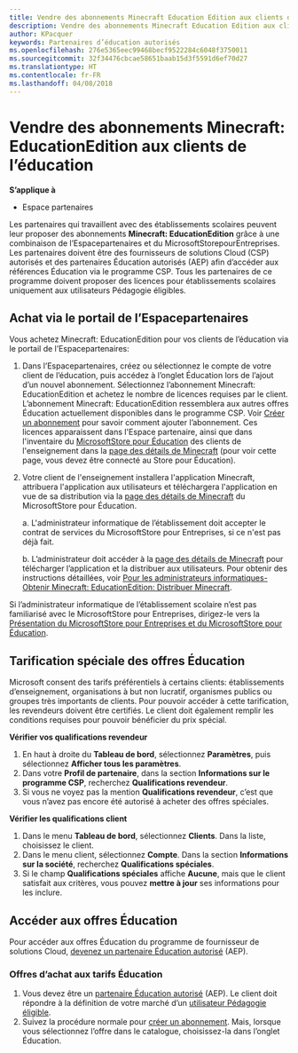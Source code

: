 ```yaml
---
title: Vendre des abonnements Minecraft Education Edition aux clients de l’éducation
description: Vendre des abonnements Minecraft Education Edition aux clients de l’éducation
author: KPacquer
keywords: Partenaires d’éducation autorisés
ms.openlocfilehash: 276e5365eec99468becf9522284c6048f3750011
ms.sourcegitcommit: 32f34476cbcae58651baab15d3f5591d6ef70d27
ms.translationtype: HT
ms.contentlocale: fr-FR
ms.lasthandoff: 04/08/2018
---
```

# <a name="sell-minecraft-education-edition-subscriptions-to-education-customers"></a>Vendre des abonnements Minecraft: EducationEdition aux clients de l’éducation

**S’applique à**

-  Espace partenaires

Les partenaires qui travaillent avec des établissements scolaires peuvent leur proposer des abonnements **Minecraft: EducationEdition** grâce à une combinaison de l’Espacepartenaires et du MicrosoftStorepourEntreprises.  Les partenaires doivent être des fournisseurs de solutions Cloud (CSP) autorisés et des partenaires Éducation autorisés (AEP) afin d’accéder aux références Éducation via le programme CSP.  Tous les partenaires de ce programme doivent proposer des licences pour établissements scolaires uniquement aux utilisateurs Pédagogie éligibles. 

## <a name="purchase-through-partner-center-portal"></a>Achat via le portail de l’Espacepartenaires 
Vous achetez Minecraft: EducationEdition pour vos clients de l’éducation via le portail de l’Espacepartenaires: 

  1.  Dans l’Espacepartenaires, créez ou sélectionnez le compte de votre client de l’éducation, puis accédez à l’onglet Éducation lors de l’ajout d’un nouvel abonnement.  Sélectionnez l’abonnement Minecraft: EducationEdition et achetez le nombre de licences requises par le client. L’abonnement Minecraft: EducationEdition ressemblera aux autres offres Éducation actuellement disponibles dans le programme CSP. Voir [Créer un abonnement](create-a-new-subscription.md) pour savoir comment ajouter l’abonnement. Ces licences apparaissent dans l'Espace partenaire, ainsi que dans l'inventaire du [MicrosoftStore pour Éducation](https://educationstore.microsoft.com/en-us/store) des clients de l'enseignement dans la [page des détails de Minecraft](https://educationstore.microsoft.com/en-us/store/details/minecraft-education-edition/9nblggh4r2r6) (pour voir cette page, vous devez être connecté au Store pour Éducation). 

  2.  Votre client de l'enseignement installera l'application Minecraft, attribuera l'application aux utilisateurs et téléchargera l'application en vue de sa distribution via la [page des détails de Minecraft](https://educationstore.microsoft.com/en-us/store/details/minecraft-education-edition/9nblggh4r2r6) du MicrosoftStore pour Éducation. 

      a. L'administrateur informatique de l’établissement doit accepter le contrat de services du MicrosoftStore pour Entreprises, si ce n'est pas déjà fait. 

      b. L’administrateur doit accéder à la [page des détails de Minecraft](https://educationstore.microsoft.com/en-us/store/details/minecraft-education-edition/9nblggh4r2r6) pour télécharger l’application et la distribuer aux utilisateurs. Pour obtenir des instructions détaillées, voir [Pour les administrateurs informatiques-Obtenir Minecraft: EducationEdition: Distribuer Minecraft](https://docs.microsoft.com/education/windows/school-get-minecraft#distribute-minecraft).
    
  Si l’administrateur informatique de l’établissement scolaire n’est pas familiarisé avec le MicrosoftStore pour Entreprises, dirigez-le vers la [Présentation du MicrosoftStore pour Entreprises et du MicrosoftStore pour Éducation](https://docs.microsoft.com/microsoft-store/windows-store-for-business-overview). 

## <a name="special-pricing-for-education-offers"></a>Tarification spéciale des offres Éducation

Microsoft consent des tarifs préférentiels à certains clients: établissements d’enseignement, organisations à but non lucratif, organismes publics ou groupes très importants de clients. Pour pouvoir accéder à cette tarification, les revendeurs doivent être certifiés. Le client doit également remplir les conditions requises pour pouvoir bénéficier du prix spécial.

**Vérifier vos qualifications revendeur**

1.  En haut à droite du **Tableau de bord**, sélectionnez **Paramètres**, puis sélectionnez **Afficher tous les paramètres**.
2.  Dans votre **Profil de partenaire**, dans la section **Informations sur le programme&nbsp;CSP**, recherchez **Qualifications revendeur**.
3.  Si vous ne voyez pas la mention **Qualifications revendeur**, c’est que vous n’avez pas encore été autorisé à acheter des offres spéciales.

**Vérifier les qualifications client**

1.  Dans le menu **Tableau de bord**, sélectionnez **Clients**. Dans la liste, choisissez le client.
2.  Dans le menu client, sélectionnez **Compte**. Dans la section **Informations sur la société**, recherchez **Qualifications spéciales**.
3.  Si le champ **Qualifications spéciales** affiche **Aucune**, mais que le client satisfait aux critères, vous pouvez **mettre à jour** ses informations pour les inclure.

## <a name="access-education-offers"></a>Accéder aux offres Éducation 

Pour accéder aux offres Éducation du programme de fournisseur de solutions Cloud, [devenez un partenaire Éducation autorisé](http://go.microsoft.com/fwlink/p/?LinkId=808781) (AEP).

### <a name="purchase-offers-at-education-pricing"></a>Offres d’achat aux tarifs Éducation

1. Vous devez être un [partenaire Éducation autorisé](http://go.microsoft.com/fwlink/p/?LinkId=808781) (AEP).
Le client doit répondre à la définition de votre marché d’un [utilisateur Pédagogie éligible](http://go.microsoft.com/fwlink/p/?LinkId=808795).
2. Suivez la procédure normale pour [créer un abonnement](create-a-new-subscription.md). Mais, lorsque vous sélectionnez l’offre dans le catalogue, choisissez-la dans l’onglet Éducation.






<!-- ## Purchase through Partner Center API 

To help your education customers buy and deploy Minecraft: Education Edition through the Partner Center API:
  
  1.  See [Create an order](https://msdn.microsoft.com/library/partnercenter/mt634667.aspx(d=robot)) to learn how to use the Partner Center API to buy the desired number of licenses of Minecraft: Education Edition subscription.  Be sure to use the following Offer ID:  
     
      "OfferId": "EE10CBD2-7A12-45DE-BE11-0C2C7C6EEEB1"
     
      See [Get a list of subscriptions by ID](https://msdn.microsoft.com/library/partnercenter/mt683489.aspx) to learn how to see these licenses.  Note that these will also appear in the education customer’s [Microsoft Store for Business](https://www.microsoft.com/business-store) inventory under the [Minecraft details page](https://businessstore.microsoft.com/en-us/app-detail/9NBLGGH4R2R6/0016/00000000000000000000000000000000/online) (you must be logged into Store for Business to see this page).    

  2. Direct your education customer to distribute Minecraft through the Microsoft Store for Business [Minecraft details page](https://businessstore.microsoft.com/en-us/app-detail/9NBLGGH4R2R6/0016/00000000000000000000000000000000/online). Through Microsoft Store for Business, they can install the app, assign the app to others, and download the app to distribute. (Currently, Partner Center doesn't support these tasks.) 

     a. The school’s IT admin accepts the Microsoft Store for Business services agreement if they haven’t already.
    
     b. The admin goes to the Minecraft details page to download the app and distribute the app to users. For detailed instructions, see [For IT administrators - get Minecraft: Education Edition: Distribute Minecraft](https://docs.microsoft.com/education/windows/school-get-minecraft#distribute-minecraft). 

  If the school’s IT admin is not familiar with Microsoft Store for Business, direct them to [Microsoft Store for Business overview](https://docs.microsoft.com/microsoft-store/windows-store-for-business-overview). 

-->